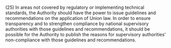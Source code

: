 (25) In areas not covered by regulatory or implementing technical standards, the Authority should have the power to issue guidelines and recommendations on the application of Union law. In order to ensure transparency and to strengthen compliance by national supervisory authorities with those guidelines and recommendations, it should be possible for the Authority to publish the reasons for supervisory authorities’ non-compliance with those guidelines and recommendations.
